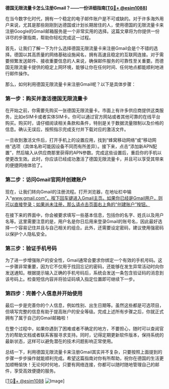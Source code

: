 **德国无限流量卡怎么注册Gmail？——一份详细指南[[TG💪+ @esim1088](https://t.me/s/esim1088)]**

在当今数字化时代，拥有一个稳定的电子邮件账户是不可或缺的。对于许多海外用户来说，尤其是那些刚刚到达德国或计划长期居住的人，使用德国的无限流量卡来注册Google的Gmail邮箱服务是一个非常实用的选择。这篇文章将为你提供一份详尽的步骤指南，帮助你轻松完成这一过程。

首先，让我们了解一下为什么选择德国无限流量卡来注册Gmail会是个不错的选择。德国以其高质量的网络基础设施闻名，拥有高速且稳定的互联网连接。对于需要频繁发送邮件、接收重要信息的人来说，确保邮件服务的可靠性至关重要。而德国无限流量卡提供的稳定上网环境，能够让你在任何时间、任何地点都能顺利地进行邮件操作。

那么，如何利用德国无限流量卡来注册Gmail呢？以下是具体步骤：

### 第一步：购买并激活德国无限流量卡

在开始之前，你需要先购买一张德国无限流量卡。市面上有许多供应商提供这类服务，比如eSIM卡或者实体SIM卡。你可以通过官方网站或者其他可靠的在线平台购买。购买时，请仔细阅读相关条款和条件，特别是关于数据流量限制以及价格的信息。确认无误后，按照指示完成支付并下载对应的激活文件。

一旦收到激活文件后，打开手机上的设置应用，找到“蜂窝移动网络”或“移动网络”选项（具体名称可能因设备不同而有所差异）。接下来，点击“添加新APN配置”，然后输入从供应商那里获得的APN参数。完成这些设置后，重启你的手机以使更改生效。此时，你应该已经成功激活了德国无限流量卡，并且可以享受其带来的便捷网络体验了。

### 第二步：访问Gmail官网并创建账户

现在，让我们转向Gmail的注册流程。打开浏览器，在地址栏中输入“www.gmail.com”，按下回车键进入Gmail主页。如果你已经是Gmail用户，则可以直接登录；如果尚未注册，那么请点击页面右上角的“创建账户”按钮。

在接下来的界面中，你会被要求填写一些基本信息，包括你的名字、姓氏以及用户名等。这里需要注意的是，用户名是你日后用来登录Gmail的账号名，因此最好选择一个容易记住并且与自己相关的组合。此外，还需要设定密码，建议使用强密码以保护个人隐私安全。

### 第三步：验证手机号码

为了进一步增强账户的安全性，Gmail通常会要求你绑定一个有效的手机号码。这一步骤非常重要，因为它不仅用于找回忘记的密码，还能够在发生异常活动时向你发送通知。根据提示输入正确的手机号码后，系统会发送一条包含验证码的消息到该号码上。检查短信内容并将验证码填入指定位置即可继续下一步。

### 第四步：完善个人信息并开始使用

最后一步是完善你的个人信息，例如性别、出生日期等。虽然这些都是可选项目，但填写完整的信息有助于提高账户的安全等级。完成上述所有步骤之后，你就正式拥有了属于自己的Gmail邮箱啦！

在整个过程中，如果你遇到了困难或者不确定的地方，不要担心，随时可以查阅官方的帮助文档或者联系客服寻求支持。同时，记得定期更新软件版本，保持系统的最新状态，这样可以避免潜在的技术问题影响正常使用。

总结一下，利用德国无限流量卡来注册Gmail其实并不复杂，只要按照上面提到的步骤一步步操作就能顺利完成。希望这篇指南对你有所帮助，祝你在德国的生活更加顺畅愉快！无论何时何地，只要有网络连接，你都可以随时随地管理自己的邮件，享受高效便捷的服务。

[[TG💪+ @esim1088](https://t.me/s/esim1088) ![Image](https://i.postimg.cc/4NQfJmqS/Snipaste-2025-05-13-00-14-12.png)]